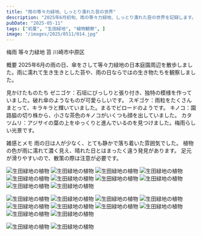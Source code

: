 ```yaml
---
title: "雨の等々力緑地、しっとり濡れた苔の世界"
description: "2025年6月初旬、雨の等々力緑地、しっとり濡れた苔の世界を記録します。"
pubDate: "2025-05-11"
tags: ["初夏", "生田緑地", "植物観察", ]
image: "/images/2025/0511/014.jpg"
---
```



梅雨
等々力緑地
苔
川崎市中原区

概要
2025年6月の雨の日、傘をさして等々力緑地の日本庭園周辺を散歩しました。雨に濡れて生き生きとした苔や、雨の日ならではの生き物たちを観察しました。

見かけたものたち
ゼニゴケ：石垣にびっしりと張り付き、独特の模様を作っていました。破れ傘のようなものが可愛らしいです。
スギゴケ：雨粒をたくさんまとって、キラキラと輝いていました。まるでビロードのようです。
キノコ：園路脇の切り株から、小さな茶色のキノコがいくつも顔を出していました。
カタツムリ：アジサイの葉の上をゆっくりと進んでいるのを見つけました。梅雨らしい光景です。

雑感とメモ
雨の日は人が少なく、とても静かで落ち着いた雰囲気でした。
植物の色が雨に濡れて濃く見え、晴れた日とはまったく違う発見があります。
足元が滑りやすいので、散策の際は注意が必要です。



![生田緑地の植物](/images/2025/0511/014.jpg)
![生田緑地の植物](/images/2025/0511/015.jpg)
![生田緑地の植物](/images/2025/0511/016.jpg)
![生田緑地の植物](/images/2025/0511/017.jpg)
![生田緑地の植物](/images/2025/0511/018.jpg)
![生田緑地の植物](/images/2025/0511/019.jpg)
![生田緑地の植物](/images/2025/0511/020.jpg)
![生田緑地の植物](/images/2025/0511/021.jpg)
![生田緑地の植物](/images/2025/0511/022.jpg)
![生田緑地の植物](/images/2025/0511/023.jpg)

![生田緑地の植物](/images/2025/0511/024.jpg)
![生田緑地の植物](/images/2025/0511/025.jpg)
![生田緑地の植物](/images/2025/0511/026.jpg)
![生田緑地の植物](/images/2025/0511/027.jpg)
![生田緑地の植物](/images/2025/0511/028.jpg)
![生田緑地の植物](/images/2025/0511/029.jpg)
![生田緑地の植物](/images/2025/0511/030.jpg)
![生田緑地の植物](/images/2025/0511/031.jpg)
![生田緑地の植物](/images/2025/0511/032.jpg)
![生田緑地の植物](/images/2025/0511/033.jpg)

![生田緑地の植物](/images/2025/0511/034.jpg)
![生田緑地の植物](/images/2025/0511/035.jpg)